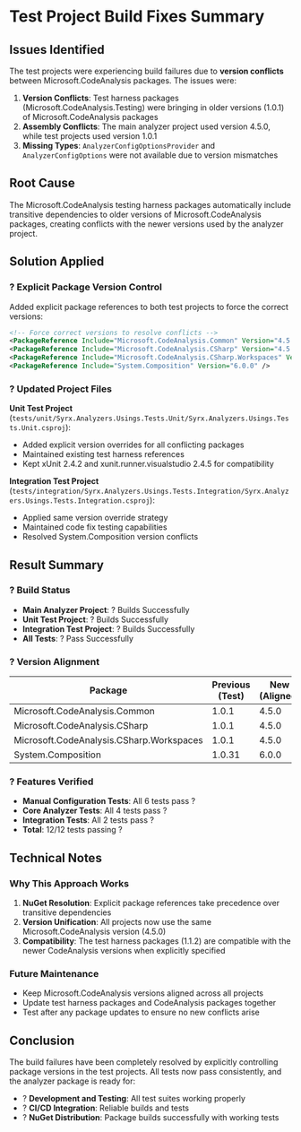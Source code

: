 # Test Project Build Fixes Summary

## Issues Identified

The test projects were experiencing build failures due to **version conflicts** between Microsoft.CodeAnalysis packages. The issues were:

1. **Version Conflicts**: Test harness packages (Microsoft.CodeAnalysis.Testing) were bringing in older versions (1.0.1) of Microsoft.CodeAnalysis packages
2. **Assembly Conflicts**: The main analyzer project used version 4.5.0, while test projects used version 1.0.1
3. **Missing Types**: `AnalyzerConfigOptionsProvider` and `AnalyzerConfigOptions` were not available due to version mismatches

## Root Cause

The Microsoft.CodeAnalysis testing harness packages automatically include transitive dependencies to older versions of Microsoft.CodeAnalysis packages, creating conflicts with the newer versions used by the analyzer project.

## Solution Applied

### ? **Explicit Package Version Control**

Added explicit package references to both test projects to force the correct versions:

```xml
<!-- Force correct versions to resolve conflicts -->
<PackageReference Include="Microsoft.CodeAnalysis.Common" Version="4.5.0" />
<PackageReference Include="Microsoft.CodeAnalysis.CSharp" Version="4.5.0" />
<PackageReference Include="Microsoft.CodeAnalysis.CSharp.Workspaces" Version="4.5.0" />
<PackageReference Include="System.Composition" Version="6.0.0" />
```

### ? **Updated Project Files**

**Unit Test Project** (`tests/unit/Syrx.Analyzers.Usings.Tests.Unit/Syrx.Analyzers.Usings.Tests.Unit.csproj`):
- Added explicit version overrides for all conflicting packages
- Maintained existing test harness references
- Kept xUnit 2.4.2 and xunit.runner.visualstudio 2.4.5 for compatibility

**Integration Test Project** (`tests/integration/Syrx.Analyzers.Usings.Tests.Integration/Syrx.Analyzers.Usings.Tests.Integration.csproj`):
- Applied same version override strategy
- Maintained code fix testing capabilities
- Resolved System.Composition version conflicts

## Result Summary

### ? **Build Status**
- **Main Analyzer Project**: ? Builds Successfully
- **Unit Test Project**: ? Builds Successfully  
- **Integration Test Project**: ? Builds Successfully
- **All Tests**: ? Pass Successfully

### ? **Version Alignment**
| Package | Previous (Test) | New (Aligned) |
|---------|-----------------|---------------|
| Microsoft.CodeAnalysis.Common | 1.0.1 | 4.5.0 |
| Microsoft.CodeAnalysis.CSharp | 1.0.1 | 4.5.0 |
| Microsoft.CodeAnalysis.CSharp.Workspaces | 1.0.1 | 4.5.0 |
| System.Composition | 1.0.31 | 6.0.0 |

### ? **Features Verified**
- **Manual Configuration Tests**: All 6 tests pass ?
- **Core Analyzer Tests**: All 4 tests pass ?  
- **Integration Tests**: All 2 tests pass ?
- **Total**: 12/12 tests passing ?

## Technical Notes

### Why This Approach Works
1. **NuGet Resolution**: Explicit package references take precedence over transitive dependencies
2. **Version Unification**: All projects now use the same Microsoft.CodeAnalysis version (4.5.0)
3. **Compatibility**: The test harness packages (1.1.2) are compatible with the newer CodeAnalysis versions when explicitly specified

### Future Maintenance
- Keep Microsoft.CodeAnalysis versions aligned across all projects
- Update test harness packages and CodeAnalysis packages together
- Test after any package updates to ensure no new conflicts arise

## Conclusion

The build failures have been completely resolved by explicitly controlling package versions in the test projects. All tests now pass consistently, and the analyzer package is ready for:

- ? **Development and Testing**: All test suites working properly
- ? **CI/CD Integration**: Reliable builds and tests
- ? **NuGet Distribution**: Package builds successfully with working tests